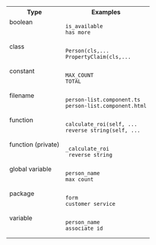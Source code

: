<table><tr><th>Type</th><th>Examples</th></tr><tr><td valign="top">boolean</td><td valign="top">

```text
is_available
has_more
```
</td></tr><tr><td valign="top">class</td><td valign="top">

```text
Person(cls,...
PropertyClaim(cls,...
```
</td></tr><tr><td valign="top">constant</td><td valign="top">

```text
MAX_COUNT
TOTAL
```
</td></tr><tr><td valign="top">filename</td><td valign="top">

```text
person-list.component.ts
person-list.component.html
```
</td></tr><tr><td valign="top">function</td><td valign="top">

```text
calculate_roi(self, ...
reverse_string(self, ...
```
</td></tr><tr><td valign="top">function (private)</td><td valign="top">

```text
_calculate_roi
_reverse_string
```
</td></tr><tr><td valign="top">global variable</td><td valign="top">

```text
person_name
max_count
```
</td></tr><tr><td valign="top">package</td><td valign="top">

```text
form
customer_service
```
</td></tr><tr><td valign="top">variable</td><td valign="top">

```text
person_name
associate_id
```
</td></tr></table>